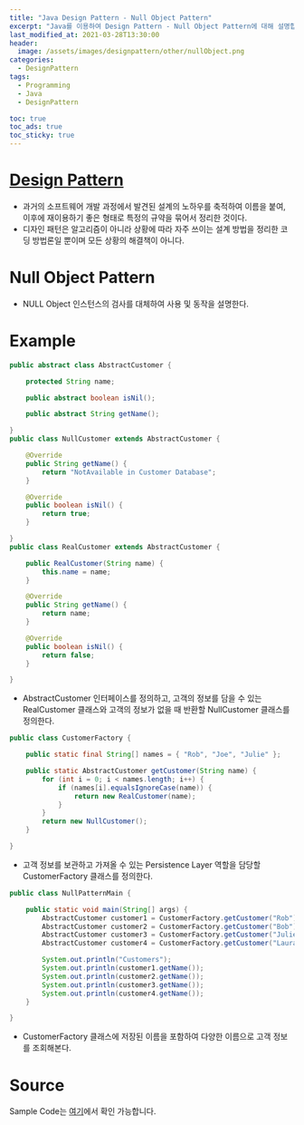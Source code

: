 ```yaml
---
title: "Java Design Pattern - Null Object Pattern"
excerpt: "Java를 이용하여 Design Pattern - Null Object Pattern에 대해 설명합니다."
last_modified_at: 2021-03-28T13:30:00
header:
  image: /assets/images/designpattern/other/nullObject.png
categories:
  - DesignPattern
tags:
  - Programming
  - Java
  - DesignPattern

toc: true
toc_ads: true
toc_sticky: true
---
```

# [Design Pattern](../designpattern)
- 과거의 소프트웨어 개발 과정에서 발견된 설계의 노하우를 축적하여 이름을 붙여, 이후에 재이용하기 좋은 형태로 특정의 규약을 묶어서 정리한 것이다.
- 디자인 패턴은 알고리즘이 아니라 상황에 따라 자주 쓰이는 설계 방법을 정리한 코딩 방법론일 뿐이며 모든 상황의 해결책이 아니다.

# Null Object Pattern
- NULL Object 인스턴스의 검사를 대체하여 사용 및 동작을 설명한다.

# Example
```java
public abstract class AbstractCustomer {

	protected String name;

	public abstract boolean isNil();

	public abstract String getName();

}
public class NullCustomer extends AbstractCustomer {

	@Override
	public String getName() {
		return "NotAvailable in Customer Database";
	}

	@Override
	public boolean isNil() {
		return true;
	}

}
public class RealCustomer extends AbstractCustomer {

	public RealCustomer(String name) {
		this.name = name;
	}

	@Override
	public String getName() {
		return name;
	}

	@Override
	public boolean isNil() {
		return false;
	}

}
```

- AbstractCustomer 인터페이스를 정의하고, 고객의 정보를 담을 수 있는 RealCustomer 클래스와 고객의 정보가 없을 때 반환할 NullCustomer 클래스를 정의한다.

```java
public class CustomerFactory {

	public static final String[] names = { "Rob", "Joe", "Julie" };

	public static AbstractCustomer getCustomer(String name) {
		for (int i = 0; i < names.length; i++) {
			if (names[i].equalsIgnoreCase(name)) {
				return new RealCustomer(name);
			}
		}
		return new NullCustomer();
	}

}
```

- 고객 정보를 보관하고 가져올 수 있는 Persistence Layer 역할을 담당할 CustomerFactory 클래스를 정의한다.

```java
public class NullPatternMain {

	public static void main(String[] args) {
		AbstractCustomer customer1 = CustomerFactory.getCustomer("Rob");
		AbstractCustomer customer2 = CustomerFactory.getCustomer("Bob");
		AbstractCustomer customer3 = CustomerFactory.getCustomer("Julie");
		AbstractCustomer customer4 = CustomerFactory.getCustomer("Laura");

		System.out.println("Customers");
		System.out.println(customer1.getName());
		System.out.println(customer2.getName());
		System.out.println(customer3.getName());
		System.out.println(customer4.getName());
	}

}
```

- CustomerFactory 클래스에 저장된 이름을 포함하여 다양한 이름으로 고객 정보를 조회해본다.

# Source
Sample Code는 [여기](https://github.com/GracefulSoul/designpattern/tree/master/src/main/java/gracefulsoul/other/nullObject)에서 확인 가능합니다.